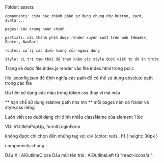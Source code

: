 Folder:
    assets: 

    components: chứa các thành phần sử dụng chung như button, card, avatar...

    pages: các trang hoàn chỉnh 

    partials: các thành phần được render xuyên suốt trên web (Header, Footer, NavBar)

    routes: xử lý các điều hướng của người dùng

    style: vị trí tạm thời để tham khảo các style được viết từ đồ án trước

Trang sẽ được file index.js render vào file index.html trong pulic

file jsconfig.json để định nghĩa các path để có thể sử dụng absolute path trong các file 

Ưu tiên sử dụng các màu trong token.css thay vì mã màu

** hạn chế sử dụng relative path nha mn
** mỗi pages nên có folder và style.css riêng 

Luôn viết css dưới dạng chỉ định nhiều className của element 1 lúc

VD: h1.titleInPopUp, form#LoginForm

không được chỉ chọn đến những tag vd: div {color: red} , h1 { height: 30px } 


components chung :

Dấu X :  AiOutlineClose
Dấu mũi tên trái : AiOutlineLeft 
từ "react-icons/ai";


